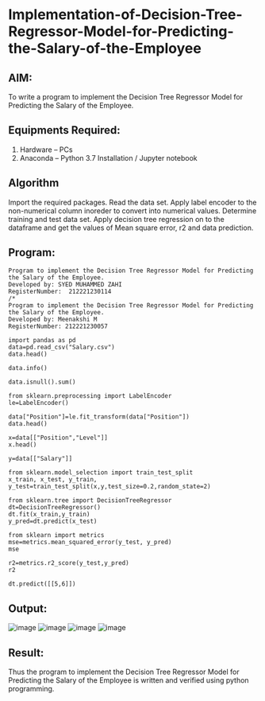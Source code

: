 # Implementation-of-Decision-Tree-Regressor-Model-for-Predicting-the-Salary-of-the-Employee

## AIM:
To write a program to implement the Decision Tree Regressor Model for Predicting the Salary of the Employee.

## Equipments Required:
1. Hardware – PCs
2. Anaconda – Python 3.7 Installation / Jupyter notebook

## Algorithm
Import the required packages.
Read the data set.
Apply label encoder to the non-numerical column inoreder to convert into numerical values.
Determine training and test data set.
Apply decision tree regression on to the dataframe and get the values of Mean square error, r2 and data prediction.

## Program:
~~~
Program to implement the Decision Tree Regressor Model for Predicting the Salary of the Employee.
Developed by: SYED MUHAMMED ZAHI
RegisterNumber:  212221230114
/*
Program to implement the Decision Tree Regressor Model for Predicting the Salary of the Employee.
Developed by: Meenakshi M
RegisterNumber: 212221230057

import pandas as pd
data=pd.read_csv("Salary.csv")
data.head()

data.info()

data.isnull().sum()

from sklearn.preprocessing import LabelEncoder
le=LabelEncoder()

data["Position"]=le.fit_transform(data["Position"])
data.head()

x=data[["Position","Level"]]
x.head()

y=data[["Salary"]]

from sklearn.model_selection import train_test_split
x_train, x_test, y_train, y_test=train_test_split(x,y,test_size=0.2,random_state=2)

from sklearn.tree import DecisionTreeRegressor
dt=DecisionTreeRegressor()
dt.fit(x_train,y_train)
y_pred=dt.predict(x_test)

from sklearn import metrics
mse=metrics.mean_squared_error(y_test, y_pred)
mse

r2=metrics.r2_score(y_test,y_pred)
r2

dt.predict([[5,6]]) 
~~~



## Output:
![image](https://user-images.githubusercontent.com/94187572/204819177-dae88ec1-db79-4fc8-aae5-da08323902d0.png)
![image](https://user-images.githubusercontent.com/94187572/204819242-770cfc1d-c4b1-486f-9c0c-4da44a513f2f.png)
![image](https://user-images.githubusercontent.com/94187572/204819376-60b26af9-dc51-4479-bb0f-4394525d7235.png)
![image](https://user-images.githubusercontent.com/94187572/204819571-123ebb56-37b4-4c03-8ec4-41fc670500d9.png)


## Result:
Thus the program to implement the Decision Tree Regressor Model for Predicting the Salary of the Employee is written and verified using python programming.
